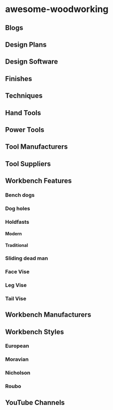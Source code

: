 # awesome-woodworking


## Blogs


## Design Plans


## Design Software


## Finishes


## Techniques


## Hand Tools


## Power Tools


## Tool Manufacturers


## Tool Suppliers

## Workbench Features

### Bench dogs

### Dog holes

### Holdfasts

#### Modern

#### Traditional

### Sliding dead man

### Face Vise

### Leg Vise

### Tail Vise

## Workbench Manufacturers

## Workbench Styles


### European

### Moravian

### Nicholson

### Roubo




## YouTube Channels


